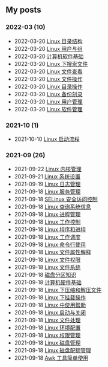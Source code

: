 ## My posts  
### **2022-03** (10)  
- 2022-03-20 [Linux 目录结构](https://blog.x2b.net/4087499240/)  
- 2022-03-20 [Linux 用户与组](https://blog.x2b.net/2592592171/)  
- 2022-03-20 [计算机软件基础](https://blog.x2b.net/2759544459/)  
- 2022-03-20 [Linux 下搜索文件](https://blog.x2b.net/3570307132/)  
- 2022-03-20 [Linux 文件查看](https://blog.x2b.net/1251081056/)  
- 2022-03-20 [Linux 文件操作](https://blog.x2b.net/3891118029/)  
- 2022-03-20 [Linux 目录操作](https://blog.x2b.net/735422586/)  
- 2022-03-20 [Linux 备份刻录](https://blog.x2b.net/3733482185/)  
- 2022-03-20 [Linux 用户管理](https://blog.x2b.net/3199649610/)  
- 2022-03-20 [Linux 软件管理](https://blog.x2b.net/1357678012/)  
  
  
### **2021-10** (1)  
- 2021-10-10 [Linux 启动流程](https://blog.x2b.net/4291230975/)  
  
  
### **2021-09** (26)  
- 2021-09-22 [Linux 内核管理](https://blog.x2b.net/3262096821/)  
- 2021-09-21 [Linux 系统设置](https://blog.x2b.net/3511703514/)  
- 2021-09-19 [Linux 日志管理](https://blog.x2b.net/808925609/)  
- 2021-09-18 [Linux 服务管理](https://blog.x2b.net/1224880312/)  
- 2021-09-18 [SELinux 安全访问控制](https://blog.x2b.net/1359563972/)  
- 2021-09-18 [Linux 查询系统信息](https://blog.x2b.net/741506456/)  
- 2021-09-18 [Linux 进程管理](https://blog.x2b.net/1804980384/)  
- 2021-09-18 [Linux 工作控制](https://blog.x2b.net/517799084/)  
- 2021-09-18 [Linux 程序和进程](https://blog.x2b.net/630034191/)  
- 2021-09-18 [Linux 工作调度](https://blog.x2b.net/3847284551/)  
- 2021-09-18 [Linux 命令行使用](https://blog.x2b.net/1784829336/)  
- 2021-09-18 [Linux 文件属性解释](https://blog.x2b.net/1872252014/)  
- 2021-09-18 [Linux 文件权限](https://blog.x2b.net/46662635/)  
- 2021-09-18 [Linux 文件系统](https://blog.x2b.net/2794564793/)  
- 2021-09-18 [磁盘分区知识](https://blog.x2b.net/3200821655/)  
- 2021-09-18 [计算机硬件基础](https://blog.x2b.net/3847559470/)  
- 2021-09-18 [Linux 下压缩和解压文件](https://blog.x2b.net/635683850/)  
- 2021-09-18 [Linux 下挂载操作](https://blog.x2b.net/848908018/)  
- 2021-09-18 [Linux 中使用帮助](https://blog.x2b.net/4039294623/)  
- 2021-09-18 [Linux 启动与关闭](https://blog.x2b.net/3107904477/)  
- 2021-09-18 [Linux 文件处理](https://blog.x2b.net/3847284551/)  
- 2021-09-18 [Linux 环境配置](https://blog.x2b.net/1849958032/)  
- 2021-09-18 [Linux 权限管理](https://blog.x2b.net/2354164977/)  
- 2021-09-18 [Linux 磁盘管理](https://blog.x2b.net/3491093041/)  
- 2021-09-18 [Linux 磁盘配额管理](https://blog.x2b.net/3427262780/)  
- 2021-09-18 [Awk 工具简单使用](https://blog.x2b.net/1712308461/)  
  
